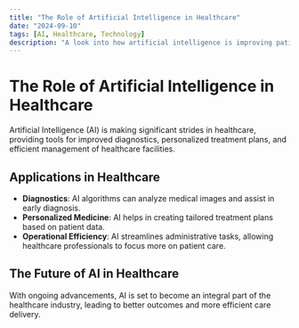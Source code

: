 ```yaml
---
title: "The Role of Artificial Intelligence in Healthcare"
date: "2024-09-10"
tags: [AI, Healthcare, Technology]
description: "A look into how artificial intelligence is improving patient care and diagnostics in the healthcare industry."
---
```


# The Role of Artificial Intelligence in Healthcare

Artificial Intelligence (AI) is making significant strides in healthcare, providing tools for improved diagnostics, personalized treatment plans, and efficient management of healthcare facilities.

## Applications in Healthcare
- **Diagnostics**: AI algorithms can analyze medical images and assist in early diagnosis.
- **Personalized Medicine**: AI helps in creating tailored treatment plans based on patient data.
- **Operational Efficiency**: AI streamlines administrative tasks, allowing healthcare professionals to focus more on patient care.

## The Future of AI in Healthcare
With ongoing advancements, AI is set to become an integral part of the healthcare industry, leading to better outcomes and more efficient care delivery.
